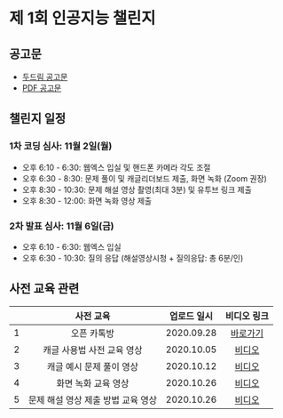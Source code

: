 # 제 1회 인공지능 챌린지



## 공고문
- [두드림 공고문](https://do.sejong.ac.kr/ko/program/all/view/1288)
- [PDF 공고문](https://github.com/SejongAI-Challenge/2020.AI.Challenge/blob/master/%E1%84%8C%E1%85%A6%201%E1%84%92%E1%85%AC%20AI%20%E1%84%8E%E1%85%A2%E1%86%AF%E1%84%85%E1%85%B5%E1%86%AB%E1%84%8C%E1%85%B5-%E1%84%8B%E1%85%A1%E1%86%AB%E1%84%82%E1%85%A2%E1%84%86%E1%85%AE%E1%86%AB.pdf)

## 챌린지 일정 
### 1차 코딩 심사: 11월 2일(월)
- 오후 6:10 - 6:30: 웹엑스 입실 및 핸드폰 카메라 각도 조절 
- 오후 6:30 - 8:30: 문제 풀이 및 캐글리더보드 제출, 화면 녹화 (Zoom 권장)
- 오후 8:30 - 10:30: 문제 해설 영상 촬영(최대 3분) 및 유투브 링크 제출 
- 오후 8:30 - 12:00: 화면 녹화 영상 제출
### 2차 발표 심사: 11월 6일(금)
- 오후 6:10 - 6:30: 웹엑스 입실 
- 오후 6:30 - 10:30: 질의 응답 (해설영상시청 + 질의응답: 총 6분/인)

## 사전 교육 관련
| | 사전 교육 | 업로드 일시 | 비디오 링크 |
|:--:|:--:|:--:|:--:|
| 1 | 오픈 카톡방  |  2020.09.28 | [바로가기](https://open.kakao.com/o/gYjJ1qxc) |
| 2 | 캐글 사용법 사전 교육 영상  |  2020.10.05 | [비디오](https://github.com/SejongAI-Challenge/2020.AI.Challenge/issues/3) |
| 3 | 캐글 예시 문제 풀이 영상  |  2020.10.12 | [비디오](https://github.com/SejongAI-Challenge/2020.AI.Challenge/issues/4) |
| 4 | 화면 녹화 교육 영상  |  2020.10.26 | [비디오](https://github.com/SejongAI-Challenge/2020.AI.Challenge/issues/5) |
| 5 | 문제 해설 영상 제출 방법 교육 영상  |  2020.10.26 | [비디오](https://youtu.be/9IxpL8wGzPU) |


